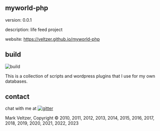 ## myworld-php

version: 0.0.1

description: life feed project

website: https://veltzer.github.io/myworld-php

## build

![build](https://github.com/veltzer/myworld-php/workflows/build/badge.svg)

This is a collection of scripts and wordpress plugins that I use for my own databases.

## contact

chat with me at [![gitter](https://badges.gitter.im/Join%20Chat.svg)](https://gitter.im/veltzer/mark.veltzer)

Mark Veltzer, Copyright © 2010, 2011, 2012, 2013, 2014, 2015, 2016, 2017, 2018, 2019, 2020, 2021, 2022, 2023
